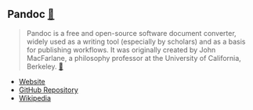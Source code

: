 Pandoc [:link:](http://pandoc.org/)
---

> Pandoc is a free and open-source software document converter, 
widely used as a writing tool (especially by scholars) 
and as a basis for publishing workflows. It was originally created by 
John MacFarlane, a philosophy professor at 
the University of California, Berkeley. [:link:](https://en.wikipedia.org/wiki/Pandoc)



* [Website](http://pandoc.org/)
* [GitHub Repository](https://github.com/jgm/pandoc)
* [Wikipedia](https://en.wikipedia.org/wiki/Pandoc)
